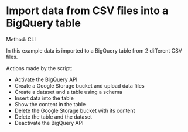 # Import data from CSV files into a BigQuery table

Method: CLI

In this example data is imported to a BigQuery table from 2 different CSV files.

Actions made by the script:
- Activate the BigQuery API
- Create a Google Storage bucket and upload data files
- Create a dataset and a table using a schema
- Insert data into the table
- Show the content in the table
- Delete the Google Storage bucket with its content
- Delete the table and the dataset
- Deactivate the BigQuery API
